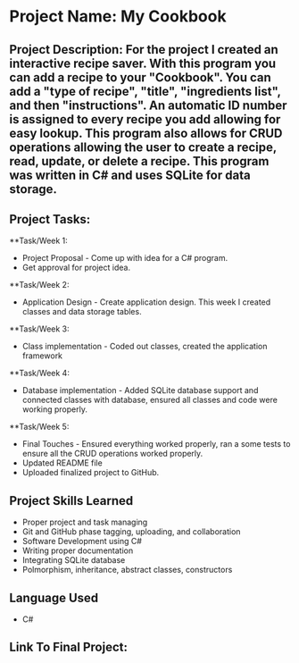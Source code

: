 # Project Name: My Cookbook


## Project Description: For the project I created an interactive recipe saver. With this program you can add a recipe to your "Cookbook". You can add a "type of recipe", "title", "ingredients list", and then "instructions". An automatic ID number is assigned to every recipe you add allowing for easy lookup. This program also allows for CRUD operations allowing the user to create a recipe, read, update, or delete a recipe. This program was written in C# and uses SQLite for data storage. 



## Project Tasks:

**Task/Week 1: 
- Project Proposal - Come up with idea for a C# program.
- Get approval for project idea.


**Task/Week 2: 
- Application Design - Create application design. This week I created classes and data storage tables.


**Task/Week 3:
- Class implementation - Coded out classes, created the application framework


**Task/Week 4: 
- Database implementation - Added SQLite database support and connected classes with database, ensured all classes and code were working properly.


**Task/Week 5: 
- Final Touches - Ensured everything worked properly, ran a some tests to ensure all the CRUD operations worked properly.
- Updated README file
- Uploaded finalized project to GitHub.


## Project Skills Learned
- Proper project and task managing
- Git and GitHub phase tagging, uploading, and collaboration
- Software Development using C#
- Writing proper documentation
- Integrating SQLite database
- Polmorphism, inheritance, abstract classes, constructors

## Language Used
- C#

## Link To Final Project: 



